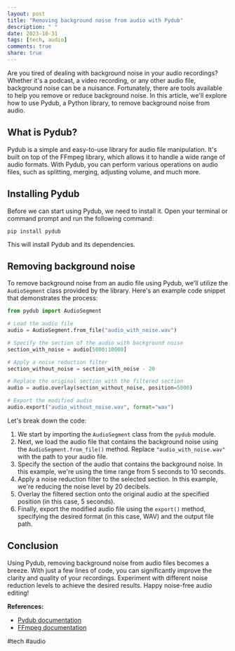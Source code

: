 ```yaml
---
layout: post
title: "Removing background noise from audio with Pydub"
description: " "
date: 2023-10-31
tags: [tech, audio]
comments: true
share: true
---
```


Are you tired of dealing with background noise in your audio recordings? Whether it's a podcast, a video recording, or any other audio file, background noise can be a nuisance. Fortunately, there are tools available to help you remove or reduce background noise. In this article, we'll explore how to use Pydub, a Python library, to remove background noise from audio.

## What is Pydub?

Pydub is a simple and easy-to-use library for audio file manipulation. It's built on top of the FFmpeg library, which allows it to handle a wide range of audio formats. With Pydub, you can perform various operations on audio files, such as splitting, merging, adjusting volume, and much more.

## Installing Pydub

Before we can start using Pydub, we need to install it. Open your terminal or command prompt and run the following command:

```
pip install pydub
```

This will install Pydub and its dependencies.

## Removing background noise

To remove background noise from an audio file using Pydub, we'll utilize the `AudioSegment` class provided by the library. Here's an example code snippet that demonstrates the process:

```python
from pydub import AudioSegment

# Load the audio file
audio = AudioSegment.from_file("audio_with_noise.wav")

# Specify the section of the audio with background noise
section_with_noise = audio[5000:10000]

# Apply a noise reduction filter
section_without_noise = section_with_noise - 20

# Replace the original section with the filtered section
audio = audio.overlay(section_without_noise, position=5000)

# Export the modified audio
audio.export("audio_without_noise.wav", format="wav")
```

Let's break down the code:

1. We start by importing the `AudioSegment` class from the `pydub` module.
2. Next, we load the audio file that contains the background noise using the `AudioSegment.from_file()` method. Replace `"audio_with_noise.wav"` with the path to your audio file.
3. Specify the section of the audio that contains the background noise. In this example, we're using the time range from 5 seconds to 10 seconds.
4. Apply a noise reduction filter to the selected section. In this example, we're reducing the noise level by 20 decibels.
5. Overlay the filtered section onto the original audio at the specified position (in this case, 5 seconds).
6. Finally, export the modified audio file using the `export()` method, specifying the desired format (in this case, WAV) and the output file path.

## Conclusion

Using Pydub, removing background noise from audio files becomes a breeze. With just a few lines of code, you can significantly improve the clarity and quality of your recordings. Experiment with different noise reduction levels to achieve the desired results. Happy noise-free audio editing!

**References:**
- [Pydub documentation](https://github.com/jiaaro/pydub)
- [FFmpeg documentation](https://ffmpeg.org/documentation.html)

#tech #audio